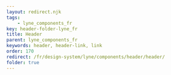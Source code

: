 ```yaml
---
layout: redirect.njk
tags: 
    - lyne_components_fr
key: header-folder-lyne_fr
title: Header
parent: lyne_components_fr
keywords: header, header-link, link
order: 170
redirect: /fr/design-system/lyne/components/header/header/
folder: true
---
```

